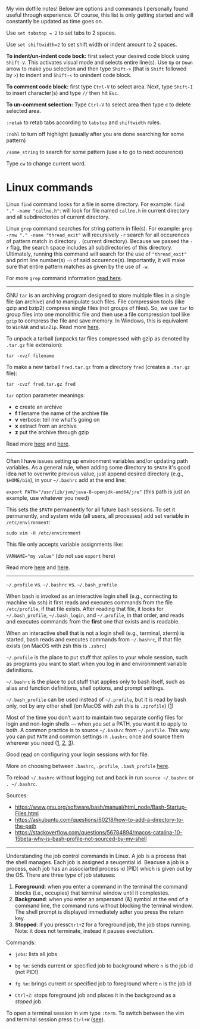 My vim dotfile notes! Below are options and commands I personally found useful through experience. Of course, this list is only getting started and will constantly be updated as time goes on.

Use `set tabstop = 2` to set tabs to 2 spaces.

Use `set shiftwidth=2` to set shift width or indent amount to 2 spaces.

**To indent/un-indent code bock:** first select your desired code block using `Shift-V`. This activates visual mode and selects entire line(s). Use `Up` or `Down` arrow to make you selection and then type `Shift->` (that is `Shift` followed by `>`) to indent and `Shift-<` to unindent code block.

**To comment code block:** first type `Ctrl-V` to select area. Next, type `Shift-I` to insert character(s) and type `//` then hit `Esc`.

**To un-comment selection:** Type `Ctrl-V` to select area then type `d` to delete selected area.

`:retab` to retab tabs according to `tabstop` and `shiftwidth` rules.

`:nohl` to turn off highlight (usually after you are done searching for some pattern)

`/some_string` to search for some pattern (use `n` to go to next occurence)

Type `cw` to change current word.

# Linux commands

Linux `find` command looks for a file in some directory. For example: `find "." -name "callno.h"`: will look for file named `callno.h` in current directory and all subdirectories of current directory.

Linux `grep` command searches for string pattern in file(s). For example: `grep -rnw "." -name "thread_exit"` will recursively `-r` search for all occurences of pattern match in directory `.` (current directory). Because we passed the `-r` flag, the search space includes all subdirectories of this directory. Ultimately, running this command will search for the use of `"thread_exit"` and print line number(s) `-n` of said occurence(s). Importantly, it will make sure that entire pattern matches as given by the use of `-w`.

For more `grep` command information [read here](https://stackoverflow.com/questions/16956810/how-do-i-find-all-files-containing-specific-text-on-linux).

____________________________________________________________

GNU `tar` is an archiving program designed to store multiple files in a single file (an archive) and to manipulate such files. File compression tools (like gzip and bzip2) compress single files (not groups of files). So, we use `tar` to group files into one monolithic file and then use a file compression tool like `gzip` to compress the file and save memory. In Windows, this is equivalent to `WinRAR` and `WinZip`. Read more [here](https://stackoverflow.com/questions/295860/why-do-people-use-tarballs).

To unpack a tarball (unpacks tar files compressed with gzip as denoted by `.tar.gz` file extension):

`tar -xvzf filename`

To make a new tarball `fred.tar.gz` from a directory `fred` (creates a `.tar.gz` file):

`tar -cvzf fred.tar.gz fred`

`tar` option parameter meanings:

- **c**	 create an archive
- **f**  filename	the name of the archive file
- **v**	 verbose: tell me what's going on
- **x**	 extract from an archive
- **z**	 put the archive through gzip

Read more [here](http://computing.help.inf.ed.ac.uk/FAQ/whats-tarball-or-how-do-i-unpack-or-create-tgz-or-targz-file) and [here](http://wiki.linuxquestions.org/wiki/Packing_and_Unpacking_Files).

____________________________________________________________

Often I have issues setting up environment variables and/or updating path variables. As a general rule, when adding some directory to `$PATH` it's good idea not to overwrite previous value, just append desired directory (e.g., `$HOME/bin`), in your `~/.bashrc` add at the end line: 

`export PATH="/usr/lib/jvm/java-8-openjdk-amd64/jre"` (this path is just an example, use whatever you need)

This sets the `$PATH` permanently for all future bash sessions. To set it permanently, and system wide (all users, all processes) add set variable in `/etc/environment`:

`sudo vim -H /etc/environment`

This file only accepts variable assignments like:

`VARNAME="my value"` (do not use `export` here)

Read more [here](https://askubuntu.com/questions/58814/how-do-i-add-environment-variables) and [here](https://askubuntu.com/questions/121073/why-bash-profile-is-not-getting-sourced-when-opening-a-terminal).

____________________________________________________________

`~/.profile` vs. `~/.bashrc` vs. `~/.bash_profile`

When bash is invoked as an interactive login shell (e.g., connecting to machine via ssh) it first reads and executes commands from the file `/etc/profile`, if that file exists. After reading that file, it looks for `~/.bash_profile`, `~/.bash_login`, and `~/.profile`, in that order, and reads and executes commands from the **first** one that exists and is readable. 

When an interactive shell that is not a login shell (e.g., terminal, xterm) is started, bash reads and executes commands from `~/.bashrc`, if that file exists (on MacOS with zsh this is `.zshrc`)

`~/.profile` is the place to put stuff that aplies to your whole session, such as programs you want to start when you log in and environmnent variable definitions.

`~/.bashrc` is the place to put stuff that applies only to bash itself, such as alias and function definitions, shell options, and prompt settings.

`~/.bash_profile` can be used instead of `~/.profile`, but it is read by bash only, not by any other shell (on MacOS with zsh this is `.zprofile`) ([1](https://superuser.com/questions/183870/difference-between-bashrc-and-bash-profile))

Most of the time you don’t want to maintain two separate config files for login and non-login shells — when you set a PATH, you want it to apply to both. A common practice is to source `~/.bashrc` from `~/.profile`. This way you can put `PATH` and common settings in `.bashrc` once and source them wherever you need ([1](http://www.joshstaiger.org/archives/2005/07/bash_profile_vs.html), [2](https://askubuntu.com/questions/432508/why-does-ubuntus-default-profile-source-bashrc), [3](https://askubuntu.com/questions/121073/why-bash-profile-is-not-getting-sourced-when-opening-a-terminal)).

Good [read](http://mywiki.wooledge.org/DotFiles) on configuring your login sessions with for file.

More on choosing between `.bashrc`, `.profile`, `.bash_profile` [here](https://superuser.com/questions/789448/choosing-between-bashrc-profile-bash-profile-etc).

To reload `~/.bashrc` without logging out and back in run `source ~/.bashrc` or `. ~/.bashrc`.

Sources:
- https://www.gnu.org/software/bash/manual/html_node/Bash-Startup-Files.html
- https://askubuntu.com/questions/60218/how-to-add-a-directory-to-the-path
- https://stackoverflow.com/questions/56784894/macos-catalina-10-15beta-why-is-bash-profile-not-sourced-by-my-shell

____________________________________________________________

Understanding the job control commands in Linux. A job is a process that the shell manages. Each job is assigned a seuqential id. Beacuse a job is a process, each job has an associarted process id (PID) which is given out by the OS. There are three type of job statuses:
1. **Foreground**: when you enter a command in the terminal the command blocks (i.e., occupies) that terminal window until it complestes.
2. **Background**: when you enter an ampersand (&) symbol at the end of a command line, the command runs without blocking the terminal window. The shell prompt is displayed immediately adter you press the return key.
3. **Stopped**: if you press`Ctrl+Z` for a foreground job, the job stops running. Note: it does not terminate, instead it pauses exectution.

Commands:

- `jobs`: lists all jobs

- `bg %n`: sends current or specified job to background where `n` is the job id (not PID!)

- `fg %n`: brings current or specified job to foreground where `n` is the job id

- `Ctrl+Z`: stops foreground job and places it in the background as a _stoped_ job.

To open a terminal session in vim type `:term`. To switch between the vim and terminal session press `Ctrl+W` ([see](https://stackoverflow.com/questions/1236563/how-do-i-run-a-terminal-inside-of-vim)).
